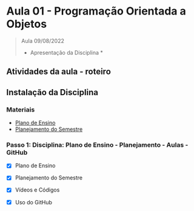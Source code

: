 # Aula 01 - Programação Orientada a Objetos

> Aula 09/08/2022
> 
>  * Apresentação da Disciplina *

## Atividades da aula - roteiro

## Instalação da Disciplina
### Materiais
- [Plano de Ensino](Plano_Ensino_POO_Remoto_2021.pdf)
- [Planejamento do Semestre](https://github.com/marcoswagner-commits/aulapoo/blob/3a731910eb8819c400b0e96c213063f1fe79e94f/documentos/Planejamento%20do%20Semestre_Remoto_2021_POO.pdf)


### Passo 1: Disciplina: Plano de Ensino - Planejamento - Aulas - GitHub
- [x]  Plano de Ensino
- [x]  Planejamento do Semestre
- [x]  Vídeos e Códigos
- [x]  Uso do GitHub


